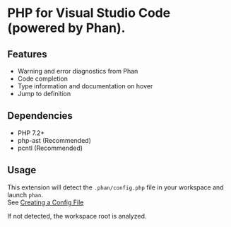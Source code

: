 # PHP for Visual Studio Code (powered by Phan).

## Features

+ Warning and error diagnostics from Phan
+ Code completion
+ Type information and documentation on hover
+ Jump to definition

## Dependencies

+ PHP 7.2+
+ php-ast (Recommended)
+ pcntl (Recommended)

## Usage

This extension will detect the `.phan/config.php` file in your workspace and launch `phan`.  
See [Creating a Config File](https://github.com/phan/phan/wiki/Getting-Started#creating-a-config-file)

If not detected, the workspace root is analyzed.
